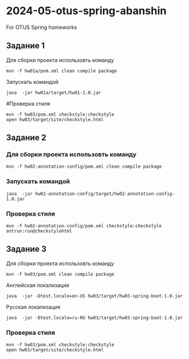 # 2024-05-otus-spring-abanshin

For OTUS Spring homeworks

## Задание 1
Для сборки проекта использовть команду
```shell
mvn -f hw01a/pom.xml clean compile package
```
Запускать командой
```shell
java  -jar hw01a/target/hw01-1.0.jar
```

#Проверка стиля

```shell
mvn -f hw03/pom.xml checkstyle:checkstyle
open hw03/target/site/checkstyle.html
```

## Задание 2
### Для сборки проекта использовть команду
```shell
mvn -f hw02-annotation-config/pom.xml clean compile package
```
### Запускать командой
```shell
java  -jar hw02-annotation-config/target/hw02-annotation-config-1.0.jar
```
### Проверка стиля

```shell
mvn -f hw02-annotation-config/pom.xml checkstyle:checkstyle antrun:run@checkstylehtml
```

## Задание 3
Для сборки проекта использовть команду
```shell
mvn -f hw03/pom.xml clean compile package
```
Английская локализация  
```shell
java  -jar -Dtest.locale=en-US hw03/target/hw03-spring-boot-1.0.jar
```
Русская локализация
```shell
java  -jar -Dtest.locale=ru-RU hw03/target/hw03-spring-boot-1.0.jar
```

### Проверка стиля

```shell
mvn -f hw03/pom.xml checkstyle:checkstyle
open hw03/target/site/checkstyle.html
```
